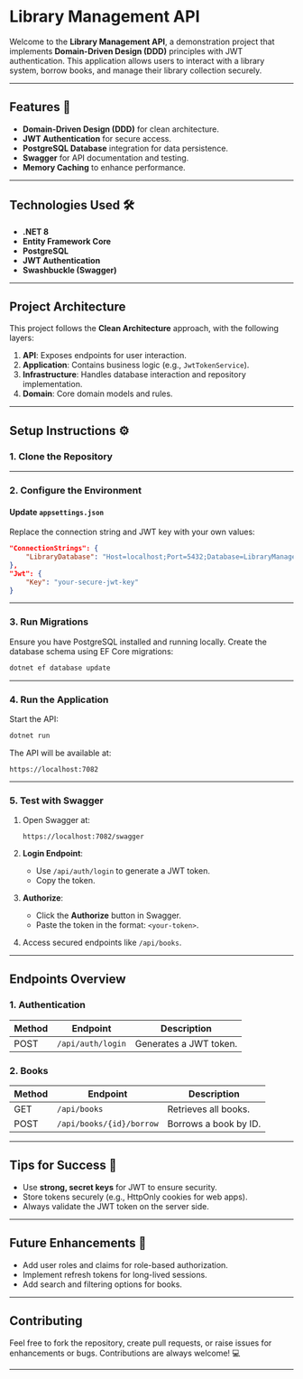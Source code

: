 # **Library Management API**

Welcome to the **Library Management API**, a demonstration project that implements **Domain-Driven Design (DDD)** principles with JWT authentication. This application allows users to interact with a library system, borrow books, and manage their library collection securely.

---

## **Features** 🚀

- **Domain-Driven Design (DDD)** for clean architecture.
- **JWT Authentication** for secure access.
- **PostgreSQL Database** integration for data persistence.
- **Swagger** for API documentation and testing.
- **Memory Caching** to enhance performance.

---

## **Technologies Used** 🛠️

- **.NET 8**
- **Entity Framework Core**
- **PostgreSQL**
- **JWT Authentication**
- **Swashbuckle (Swagger)**

---

## **Project Architecture**

This project follows the **Clean Architecture** approach, with the following layers:

1. **API**: Exposes endpoints for user interaction.
2. **Application**: Contains business logic (e.g., `JwtTokenService`).
3. **Infrastructure**: Handles database interaction and repository implementation.
4. **Domain**: Core domain models and rules.

---

## **Setup Instructions** ⚙️

### **1. Clone the Repository**

---

### **2. Configure the Environment**

#### **Update `appsettings.json`**

Replace the connection string and JWT key with your own values:

```json
"ConnectionStrings": {
    "LibraryDatabase": "Host=localhost;Port=5432;Database=LibraryManagement;Username=postgres;Password=yourpassword"
},
"Jwt": {
    "Key": "your-secure-jwt-key"
}
```

---

### **3. Run Migrations**

Ensure you have PostgreSQL installed and running locally. Create the database schema using EF Core migrations:

```bash
dotnet ef database update
```

---

### **4. Run the Application**

Start the API:

```bash
dotnet run
```

The API will be available at:

```
https://localhost:7082
```

---

### **5. Test with Swagger**

1. Open Swagger at:
   ```
   https://localhost:7082/swagger
   ```

2. **Login Endpoint**: 
   - Use `/api/auth/login` to generate a JWT token.
   - Copy the token.

3. **Authorize**:
   - Click the **Authorize** button in Swagger.
   - Paste the token in the format: `<your-token>`.

4. Access secured endpoints like `/api/books`.

---

## **Endpoints Overview**

### **1. Authentication**

| Method | Endpoint         | Description                |
|--------|------------------|----------------------------|
| POST   | `/api/auth/login` | Generates a JWT token.     |

### **2. Books**

| Method | Endpoint          | Description                      |
|--------|-------------------|----------------------------------|
| GET    | `/api/books`      | Retrieves all books.             |
| POST   | `/api/books/{id}/borrow` | Borrows a book by ID.          |

---

## **Tips for Success** 🌟

- Use **strong, secret keys** for JWT to ensure security.
- Store tokens securely (e.g., HttpOnly cookies for web apps).
- Always validate the JWT token on the server side.

---

## **Future Enhancements** 🚀

- Add user roles and claims for role-based authorization.
- Implement refresh tokens for long-lived sessions.
- Add search and filtering options for books.

---

## **Contributing**

Feel free to fork the repository, create pull requests, or raise issues for enhancements or bugs. Contributions are always welcome! 💻

---
